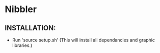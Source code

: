 # Nibbler

## INSTALLATION:
* Run 'source setup.sh' (This will install all dependancies and graphic libraries.)
